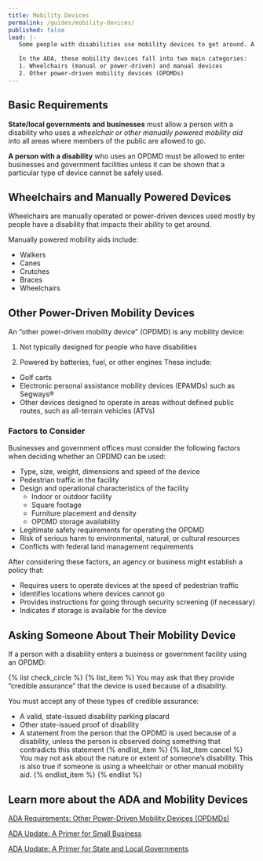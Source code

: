 ```yaml
---
title: Mobility Devices
permalink: /guides/mobility-devices/
published: false
lead: |-
   Some people with disabilities use mobility devices to get around. A person with a disability has the right to choose the mobility device best suited to their needs.

   In the ADA, these mobility devices fall into two main categories:
   1. Wheelchairs (manual or power-driven) and manual devices
   2. Other power-driven mobility devices (OPDMDs)
---
```


## Basic Requirements

**State/local governments and businesses** must allow a person with a disability who uses a *wheelchair or other manually powered mobility aid* into all areas where members of the public are allowed to go.

**A person with a disability** who uses an OPDMD must be allowed to enter businesses and government facilities unless it can be shown that a particular type of device cannot be safely used.

## Wheelchairs and Manually Powered Devices

Wheelchairs are manually operated or power-driven devices used mostly by people have a disability that impacts their ability to get around.

Manually powered mobility aids include:

- Walkers
- Canes
- Crutches
- Braces
- Wheelchairs

## Other Power-Driven Mobility Devices

An “other power-driven mobility device” (OPDMD) is any mobility device:
1. Not typically designed for people who have disabilities

2. Powered by batteries, fuel, or other engines
These include:
- Golf carts
- Electronic personal assistance mobility devices (EPAMDs) such as Segways®
- Other devices designed to operate in areas without defined public routes, such as all-terrain vehicles (ATVs)

### Factors to Consider

Businesses and government offices must consider the following factors when deciding whether an OPDMD can be used:

- Type, size, weight, dimensions and speed of the device
- Pedestrian traffic in the facility
- Design and operational characteristics of the facility
  - Indoor or outdoor facility
  - Square footage
  - Furniture placement and density
  - OPDMD storage availability
- Legitimate safety requirements for operating the OPDMD
- Risk of serious harm to environmental, natural, or cultural resources
- Conflicts with federal land management requirements

After considering these factors, an agency or business might establish a policy that:

- Requires users to operate devices at the speed of pedestrian traffic
- Identifies locations where devices cannot go
- Provides instructions for going through security screening (if necessary)
- Indicates if storage is available for the device

## Asking Someone About Their Mobility Device

If a person with a disability enters a business or government facility using an OPDMD:

{% list check_circle %}
{% list_item %}
You may ask that they provide “credible assurance” that the device is used because of a disability.

You must accept any of these types of credible assurance:

- A valid, state-issued disability parking placard
- Other state-issued proof of disability
- A statement from the person that the OPDMD is used because of a disability, unless the person is observed doing something that contradicts this statement
{% endlist_item %}
{% list_item cancel %}
You may not ask about the nature or extent of someone’s disability. This is also true if someone is using a wheelchair or other manual mobility aid.
{% endlist_item %}
{% endlist %}

## Learn more about the ADA and Mobility Devices

[ADA Requirements:  Other Power-Driven Mobility Devices (OPDMDs)](https://www.ada.gov/opdmd.htm)

[ADA Update:  A Primer for Small Business](https://www.ada.gov/regs2010/smallbusiness/smallbusprimer2010.htm)

[ADA Update:  A Primer for State and Local Governments](https://www.ada.gov/regs2010/titleII_2010/title_ii_primer.html)
